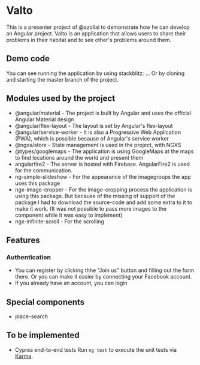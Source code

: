# Valto

This is a presenter project of @azollai to demonstrate how he can develop an Angular project.
Valto is an application that allows users to share their problems in their habitat and to see other's problems around them.

## Demo code

You can see running the application by using stackblitz: ... Or by cloning and starting the master branch of the project.

## Modules used by the project

- @angular/material - The project is built by Angular and uses the official Angular Material design
- @angular/flex-layout - The layout is set by Angular's flex-layout
- @angular/service-worker - It is also a Progressive Web Application (PWA), which is possible because of Angular's service worker
- @ngxs/store - State management is used in the project, with NGXS
- @types/googlemaps - The application is using GoogleMaps at the maps to find locations around the world and present them
- angularfire2 - The server is hosted with Firebase. AngularFire2 is used for the communication.
- ng-simple-slideshow - For the appearance of the imagegroups the app uses this package
- ngx-image-cropper - For the image-cropping process the application is using this package. But because of the missing of support of the package I had to download the source-code and add some extra to it to make it work. (It was not possible to pass more images to the component while it was easy to implement)
- ngx-infinite-scroll - For the scrolling 

## Features

### Authentication

- You can register by clicking thhe "Join us" button and filling out the form there. Or you can make it easier by connecting your Facebook account.
- If you already have an account, you can login

### 

## Special components

- place-search

## To be implemented

- Cypres end-to-end tests
Run `ng test` to execute the unit tests via [Karma](https://karma-runner.github.io).
